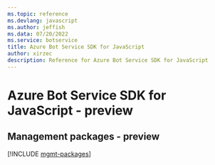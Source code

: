 ```yaml
---
ms.topic: reference
ms.devlang: javascript
ms.author: jeffish
ms.data: 07/20/2022
ms.service: botservice
title: Azure Bot Service SDK for JavaScript
author: xirzec
description: Reference for Azure Bot Service SDK for JavaScript
---
```

# Azure Bot Service SDK for JavaScript - preview

## Management packages - preview
[!INCLUDE [mgmt-packages](bot-service-mgmt-index.md)]
